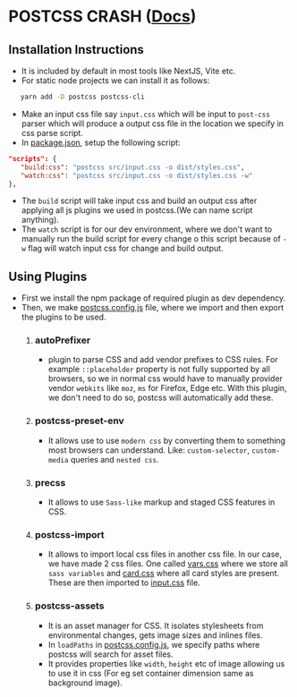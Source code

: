 # POSTCSS CRASH ([Docs](https://postcss.org/))

## Installation Instructions
- It is included by default in most tools like NextJS, Vite etc.
- For static node projects we can install it as follows:
 ```bash
    yarn add -D postcss postcss-cli
 ```
- Make an input css file say `input.css` which will be input to `post-css` parser which will produce a output css file in the location we specify in css parse script.
- In [package.json](package.json), setup the following script:
 ```json
"scripts": {
    "build:css": "postcss src/input.css -o dist/styles.css",
    "watch:css": "postcss src/input.css -o dist/styles.css -w"
},
 ``` 
  - The `build` script will take input css and build an output css after applying all js plugins we used in postcss.(We can name script anything).
  - The `watch` script is for our dev environment, where we don't want to manually run the build script for every change o this script because of `-w` flag will watch input css for change and build output.

## Using Plugins
- First we install the npm package of required plugin as dev dependency.
- Then, we make [postcss.config.js](postcss.config.js) file, where we import and then export the plugins to be used.
   1. ### autoPrefixer
      -  plugin to parse CSS and add vendor prefixes to CSS rules. For example `::placeholder` property is not fully supported by all browsers, so we in normal css would have to manually provider vendor `webkits` like `moz`, `ms` for Firefox, Edge etc. With this plugin, we don't need to do so, postcss will automatically add these.
   2. ### postcss-preset-env
      - It allows use to use `modern css` by converting them to something most browsers can understand. Like: `custom-selector`, `custom-media` queries and `nested css`.
   3. ### precss
      - It allows to use `Sass-like` markup and staged CSS features in CSS. 
   4. ### postcss-import
      - It allows to import local css files in another css file. In our case, we have made 2 css files. One called [vars.css](src/vars.css) where we store all `sass variables` and [card.css](src/card.css) where all card styles are present. These are then imported to [input.css](src/input.css) file. 
   5. ### postcss-assets
      - It is an asset manager for CSS. It isolates stylesheets from environmental changes, gets image sizes and inlines files. 
      - In `loadPaths` in [postcss.config.js](postcss.config.js), we specify paths where postcss will search for asset files.
      - It provides properties like `width`, `height` etc of image allowing us to use it in css (For eg set container dimension same as background image).